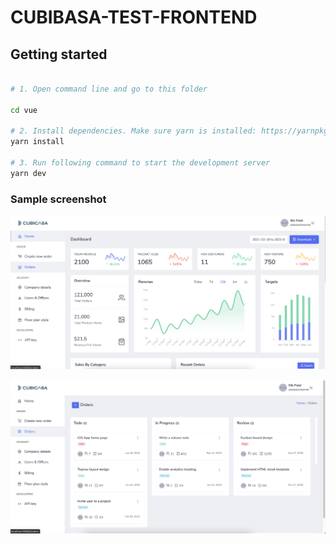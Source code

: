 # CUBIBASA-TEST-FRONTEND

 

## Getting started

```bash

# 1. Open command line and go to this folder

cd vue

# 2. Install dependencies. Make sure yarn is installed: https://yarnpkg.com/lang/en/docs/install
yarn install

# 3. Run following command to start the development server
yarn dev
```


### Sample screenshot

![image](https://github.com/vuthanhvien/cubicasa-test/blob/main/sample-1.png)

![image](https://github.com/vuthanhvien/cubicasa-test/blob/main/sample-2.png)
